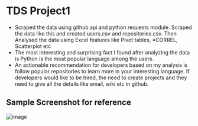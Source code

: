 # TDS Project1
- Scraped the data using github api and python requests module. Scraped the data like this and created users.csv and repositories.csv. Then Analysed the data using Excel features like Pivot tables, =CORREL, Scatterplot etc
- The most interesting and surprising fact I found after analyzing the data is Python is the most popular language among the users.
- An actionable recommendation for developers based on my analysis is follow popular repositories to learn more in your interesting language. If developers would like to be hired, the need to create projects and they need to give all the details like email, wiki etc in github.

## Sample Screenshot for reference
![image](https://github.com/user-attachments/assets/2da51471-13d8-442e-91b2-a360d26ad055)

